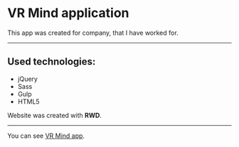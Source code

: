 # VR Mind application

This app was created for company,
that I have worked for. 

---

## Used technologies:

+ jQuery 
+ Sass
+ Gulp 
+ HTML5

Website was created with **RWD**.

---

You can see [VR Mind app](github.com/ajezierska/Story-of-light).
